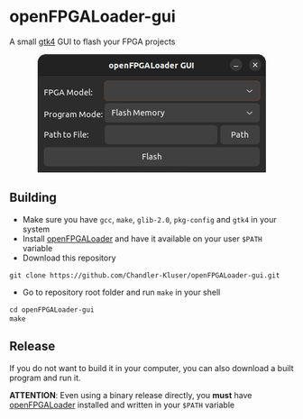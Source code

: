 # openFPGALoader-gui
A small [gtk4](https://www.gtk.org/) GUI to flash your FPGA projects
<p align="center">
  <img src="media\window.png">
</p>

## Building
- Make sure you have `gcc`, `make`, `glib-2.0`, `pkg-config` and `gtk4` in your system
- Install [openFPGALoader](https://github.com/trabucayre/openFPGALoader) and have it available on your user `$PATH` variable
- Download this repository
```
git clone https://github.com/Chandler-Kluser/openFPGALoader-gui.git
```
- Go to repository root folder and run `make` in your shell
```
cd openFPGALoader-gui
make
```
## Release
If you do not want to build it in your computer, you can also download a built program and run it.

**ATTENTION**: Even using a binary release directly, you **must** have [openFPGALoader](https://github.com/trabucayre/openFPGALoader) installed and written in your `$PATH` variable